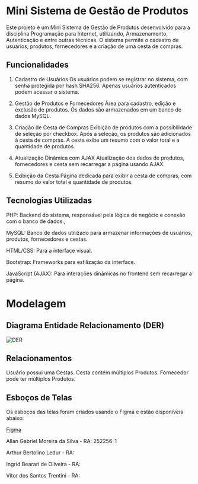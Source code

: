 # Mini Sistema de Gestão de Produtos

Este projeto é um Mini Sistema de Gestão de Produtos desenvolvido para a disciplina Programação para Internet, utilizando, Armazenamento, Autenticação e entre outras técnicas. O sistema permite o cadastro de usuários, produtos, fornecedores e a criação de uma cesta de compras.

## Funcionalidades

1. Cadastro de Usuários
Os usuários podem se registrar no sistema, com senha protegida por hash SHA256.
Apenas usuários autenticados podem acessar o sistema.

2. Gestão de Produtos e Fornecedores
Área para cadastro, edição e exclusão de produtos.
Os dados são armazenados em um banco de dados MySQL.

3. Criação de Cesta de Compras
Exibição de produtos com a possibilidade de seleção por checkbox.
Após a seleção, os produtos são adicionados à cesta de compras.
A cesta exibe um resumo com o valor total e a quantidade de produtos.

4. Atualização Dinâmica com AJAX
Atualização dos dados de produtos, fornecedores e cesta sem recarregar a página usando AJAX.

5. Exibição da Cesta
Página dedicada para exibir a cesta de compras, com resumo do valor total e quantidade de produtos.

## Tecnologias Utilizadas

PHP: Backend do sistema, responsável pela lógica de negócio e conexão com o banco de dados.,

MySQL: Banco de dados utilizado para armazenar informações de usuários, produtos, fornecedores e cestas.

HTML/CSS: Para a interface visual.

Bootstrap: Frameworks para estilização da interface.

JavaScript (AJAX): Para interações dinâmicas no frontend sem recarregar a página.

# Modelagem
## Diagrama Entidade Relacionamento (DER)
<img src="assets/DER mini sistema de gestão de produtos.png" alt="DER">

## Relacionamentos
Usuário possui uma Cestas.
Cesta contém múltiplos Produtos.
Fornecedor pode ter múltiplos Produtos.

## Esboços de Telas

Os esboços das telas foram criados usando o Figma e estão disponíveis abaixo:

[Figma](https://www.figma.com/design/7ZEeWRXvMNl7MWIOLnfNed/Trabalho-pelgrin?node-id=0-1&node-type=canvas&t=6h9z0X4QWHVVhItG-0)

Allan Gabriel Moreira da Silva - RA: 252256-1

Arthur Bertolino Ledur - RA:

Ingrid Bearari de Oliveira - RA:

Vitor dos Santos Trentini - RA:
